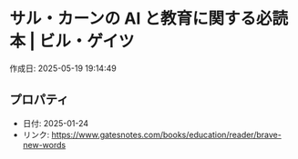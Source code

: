 # サル・カーンの AI と教育に関する必読本 | ビル・ゲイツ

作成日: 2025-05-19 19:14:49

## プロパティ

- 日付: 2025-01-24
- リンク: https://www.gatesnotes.com/books/education/reader/brave-new-words

